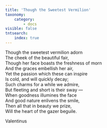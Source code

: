 ```yaml
---
title: 'Though the Sweetest Vermilion'
taxonomy:
    category:
        - docs
visible: false
tntsearch:
    index: true
---
```


Though the sweetest vermilion adorn  
The cheek of the beautiful fair,  
Though her face boasts the freshness of morn  
And the graces embellish her air,  
Yet the passion which these can inspire  
Is cold, and will quickly decay;  
Such charms for a while we admire,  
But fleeting and short is their sway —  
When goodness illumines the face  
And good nature enlivens the smile,  
Then all that in beauty we prize,  
Will the heart of the gazer beguile.  
  
Valentinus